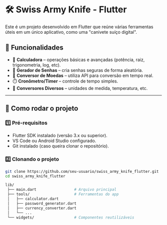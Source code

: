 # 🛠️ Swiss Army Knife - Flutter

Este é um projeto desenvolvido em Flutter que reúne várias ferramentas úteis em um único aplicativo, como uma "canivete suíço digital".  

## 📱 Funcionalidades
- 🔢 **Calculadora** – operações básicas e avançadas (potência, raiz, trigonometria, log, etc).  
- 🔐 **Gerador de Senhas** – cria senhas seguras de forma aleatória.  
- 💱 **Conversor de Moedas** – utiliza API para conversão em tempo real.  
- ⏱️ **Cronômetro/Timer** – controle de tempo simples.  
- 📏 **Conversores Diversos** – unidades de medida, temperatura, etc.  

---

## 🚀 Como rodar o projeto

### 1️⃣ Pré-requisitos
- Flutter SDK instalado (versão 3.x ou superior).  
- VS Code ou Android Studio configurado.  
- Git instalado (caso queira clonar o repositório).  

### 2️⃣ Clonando o projeto
```bash
git clone https://github.com/seu-usuario/swiss_army_knife_flutter.git
cd swiss_army_knife_flutter

lib/
 ├── main.dart                 # Arquivo principal
 ├── tools/                    # Ferramentas do app
 │   ├── calculator.dart
 │   ├── password_generator.dart
 │   ├── currency_converter.dart
 │   └── ...
 └── widgets/                  # Componentes reutilizáveis
